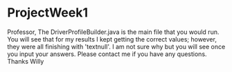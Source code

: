 # ProjectWeek1
Professor, 
The DriverProfileBuilder.java is the main file that you would run. You will see that for my results I kept getting the correct values;
however, they were all finishing with 'textnull'. I am not sure why but you will see once you input your answers. Please contact me if you have any questions.
Thanks
Willy 
